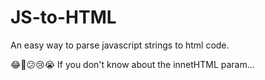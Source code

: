 # JS-to-HTML
An easy way to parse javascript strings to html code.

😂🤣😕😢😭 If you don't know about the innetHTML param...
